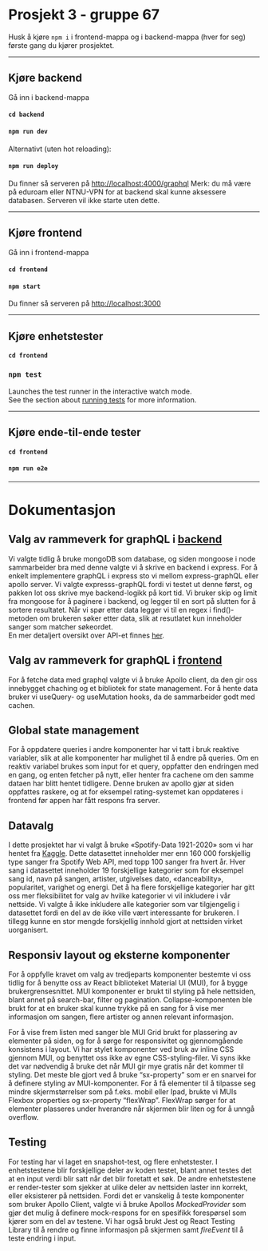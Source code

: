 # Prosjekt 3 - gruppe 67

Husk å kjøre `npm i`  i frontend-mappa og i backend-mappa (hver for seg) første gang du kjører prosjektet.
___
## Kjøre backend

Gå inn i backend-mappa
#### `cd backend`
#### `npm run dev`
Alternativt (uten hot reloading):
#### `npm run deploy`
Du finner så serveren på [http://localhost:4000/graphql](http://localhost:4000/graphql/)
Merk: du må være på eduroam eller NTNU-VPN for at backend skal kunne aksessere databasen. Serveren vil ikke starte uten dette.
___
## Kjøre frontend 

Gå inn i frontend-mappa
#### `cd frontend`
#### `npm start`
Du finner så serveren på [http://localhost:3000](http://localhost:3000)
___

## Kjøre enhetstester

#### `cd frontend`
### `npm test`

Launches the test runner in the interactive watch mode.\
See the section about [running tests](https://facebook.github.io/create-react-app/docs/running-tests) for more information.
___
## Kjøre ende-til-ende tester
#### `cd frontend`
#### `npm run e2e`
___
# Dokumentasjon

## Valg av rammeverk for graphQL i [backend](backend/README.md)
Vi valgte tidlig å bruke mongoDB som database, og siden mongoose i node sammarbeider bra med denne valgte vi å skrive en backend i express. For å enkelt implementere graphQL i express sto vi mellom express-graphQL eller apollo server. Vi valgte expresss-graphQL fordi vi testet ut denne først, og pakken lot oss skrive mye backend-logikk på kort tid. Vi bruker skip og limit fra mongoose for å paginere i backend, og legger til en sort på slutten for å sortere resultatet. Når vi spør etter data legger vi til en regex i find()-metoden om brukeren søker etter data, slik at resutlatet kun inneholder sanger som matcher søkeordet.  
En mer detaljert oversikt over API-et finnes [her](/backend/README.md).

## Valg av rammeverk for graphQL i [frontend](frontend/README.md)
For å fetche data med graphql valgte vi å bruke Apollo client, da den gir oss innebygget chaching og et bibliotek for state management. For å hente data bruker vi useQuery- og useMutation hooks, da de sammarbeider godt med cachen. 

## Global state management 
For å oppdatere queries i andre komponenter har vi tatt i bruk reaktive variabler, slik at alle komponenter har mulighet til å endre på queries. Om en reaktiv variabel brukes som input for et query, oppfatter den endringen med en gang, og enten fetcher på nytt, eller henter fra cachene om den samme dataen har blitt hentet tidligere. Denne bruken av apollo gjør at siden oppfattes raskere, og at for eksempel rating-systemet kan oppdateres i frontend før appen har fått respons fra server.

## Datavalg
I dette prosjektet har vi valgt å bruke «Spotify-Data 1921-2020» som vi har hentet fra [Kaggle](https://www.kaggle.com/datasets/ektanegi/spotifydata-19212020). Dette datasettet inneholder mer enn 160 000 forskjellig type sanger fra Spotify Web API, med topp 100 sanger fra hvert år. Hver sang i datasettet inneholder 19 forskjellige kategorier som for eksempel sang id, navn på sangen, artister, utgivelses dato, «danceability», popularitet, varighet og energi. Det å ha flere forskjellige kategorier har gitt oss mer fleksibilitet for valg av hvilke kategorier vi vil inkludere i vår nettside. Vi valgte å ikke inkludere alle kategorier som var tilgjengelig i datasettet fordi en del av de ikke ville vært interessante for brukeren. I tillegg kunne en stor mengde forskjellig innhold gjort at nettsiden virket uorganisert.

## Responsiv layout og eksterne komponenter 
For å oppfylle kravet om valg av tredjeparts komponenter bestemte vi oss tidlig for å benytte oss av React biblioteket Material UI (MUI), for å bygge brukergrensesnittet. MUI komponenter er brukt til styling på hele nettsiden, blant annet på search-bar, filter og pagination. Collapse-komponenten ble brukt for at en bruker skal kunne trykke på en sang for å vise mer informasjon om sangen, flere artister og annen relevant informasjon. 

For å vise frem listen med sanger ble MUI Grid brukt for plassering av elementer på siden, og for å sørge for responsivitet og gjennomgående konsistens i layout. Vi har stylet komponenter ved bruk av inline CSS gjennom MUI, og benyttet oss ikke av egne CSS-styling-filer. Vi syns ikke det var nødvendig å bruke det når MUI gir mye gratis når det kommer til styling. Det meste ble gjort ved å bruke “sx-property” som er en snarvei for å definere styling av MUI-komponenter. For å få elementer til å tilpasse seg mindre skjermstørrelser som på f.eks. mobil eller Ipad, brukte vi MUIs Flexbox properties og sx-property “flexWrap”. FlexWrap sørger for at elementer plasseres under hverandre når skjermen blir liten og for å unngå overflow.  

## Testing
For testing har vi laget en snapshot-test, og flere enhetstester. I enhetstestene blir forskjellige deler av koden testet, blant annet testes det at en input verdi blir satt når det blir foretatt et søk. De andre enhetstestene er render-tester som sjekker at ulike deler av nettsiden laster inn korrekt, eller eksisterer på nettsiden. Fordi det er vanskelig å teste komponenter som bruker Apollo Client, valgte vi å bruke Apollos *MockedProvider* som gjør det mulig å definere mock-respons for en spesifikk forespørsel som kjører som en del av testene. Vi har også brukt Jest og React Testing Library til å rendre og finne informasjon på skjermen samt *fireEvent* til å teste endring i input.